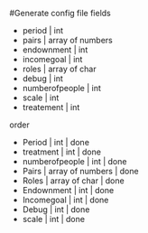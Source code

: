 #Generate config file
fields
* period			| int
* pairs				| array of numbers
* endownment		| int
* incomegoal		| int
* roles				| array of char
* debug				| int
* numberofpeople	| int
* scale				| int
* treatement		| int

order
* Period			| int					| done
* treatment			| int					| done
* numberofpeople	| int					| done
* Pairs				| array of numbers		| done
* Roles				| array of char			| done
* Endownment		| int					| done
* Incomegoal		| int					| done
* Debug				| int					| done
* scale				| int					| done

